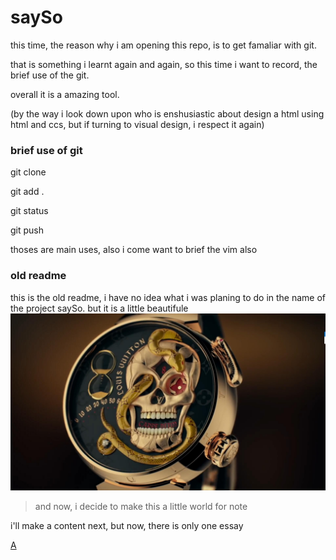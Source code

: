 # saySo

this time, the reason why i am opening this repo, is to get famaliar with git.

that is something i learnt again and again, so this time i want to record, the brief use of the git.

overall it is a amazing tool. 

(by the way i look down upon who is enshusiastic about design a html using html and ccs, but if turning to visual design, i respect it again)

### brief use of git

git clone

git add .

git status

git push

thoses are main uses, also i come want to brief the vim also


















### old readme
this is the old readme, i have no idea what i was planing to do in the name of the project saySo. but it is a little beautifule
![Carpe Diem](./carpeDiem1.jpg)

> and now, i decide to make this a little world for note

i'll make a content next, but now, there is only one essay


[A](./dist/PeriodicIdeologicalReport.md)


